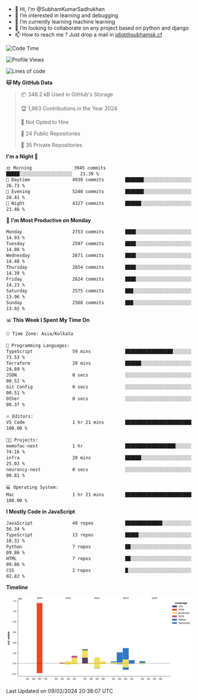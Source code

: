 - 👋 Hi, I’m @SubhamKumarSadhukhan
- 👀 I’m interested in learning and debugging
- 🌱 I’m currently learning machine learning
- 💞️ I’m looking to collaborate on any project based on python and django
- 📫 How to reach me ?
      Just drop a mail in idiot@subhamsk.cf

<!---
SubhamKumarSadhukhan/SubhamKumarSadhukhan is a ✨ special ✨ repository because its `README.md` (this file) appears on your GitHub profile.
You can click the Preview link to take a look at your changes.
--->


<!--START_SECTION:waka-->
![Code Time](http://img.shields.io/badge/Code%20Time-1%2C927%20hrs%209%20mins-blue)

![Profile Views](http://img.shields.io/badge/Profile%20Views-0-blue)

![Lines of code](https://img.shields.io/badge/From%20Hello%20World%20I%27ve%20Written-2.4%20million%20lines%20of%20code-blue)

**🐱 My GitHub Data** 

> 📦 348.2 kB Used in GitHub's Storage 
 > 
> 🏆 1,963 Contributions in the Year 2024
 > 
> 🚫 Not Opted to Hire
 > 
> 📜 24 Public Repositories 
 > 
> 🔑 35 Private Repositories 
 > 
**I'm a Night 🦉** 

```text
🌞 Morning                3945 commits        █████░░░░░░░░░░░░░░░░░░░░   21.39 % 
🌆 Daytime                4930 commits        ███████░░░░░░░░░░░░░░░░░░   26.73 % 
🌃 Evening                5240 commits        ███████░░░░░░░░░░░░░░░░░░   28.41 % 
🌙 Night                  4327 commits        ██████░░░░░░░░░░░░░░░░░░░   23.46 % 
```
📅 **I'm Most Productive on Monday** 

```text
Monday                   2753 commits        ████░░░░░░░░░░░░░░░░░░░░░   14.93 % 
Tuesday                  2597 commits        ████░░░░░░░░░░░░░░░░░░░░░   14.08 % 
Wednesday                2671 commits        ████░░░░░░░░░░░░░░░░░░░░░   14.48 % 
Thursday                 2654 commits        ████░░░░░░░░░░░░░░░░░░░░░   14.39 % 
Friday                   2624 commits        ████░░░░░░░░░░░░░░░░░░░░░   14.23 % 
Saturday                 2575 commits        ███░░░░░░░░░░░░░░░░░░░░░░   13.96 % 
Sunday                   2568 commits        ███░░░░░░░░░░░░░░░░░░░░░░   13.92 % 
```


📊 **This Week I Spent My Time On** 

```text
🕑︎ Time Zone: Asia/Kolkata

💬 Programming Languages: 
TypeScript               59 mins             ██████████████████░░░░░░░   73.53 % 
Terraform                20 mins             ██████░░░░░░░░░░░░░░░░░░░   24.89 % 
JSON                     0 secs              ░░░░░░░░░░░░░░░░░░░░░░░░░   00.52 % 
Git Config               0 secs              ░░░░░░░░░░░░░░░░░░░░░░░░░   00.51 % 
Other                    0 secs              ░░░░░░░░░░░░░░░░░░░░░░░░░   00.37 % 

🔥 Editors: 
VS Code                  1 hr 21 mins        █████████████████████████   100.00 % 

🐱‍💻 Projects: 
memofac-nest             1 hr                ███████████████████░░░░░░   74.16 % 
infra                    20 mins             ██████░░░░░░░░░░░░░░░░░░░   25.03 % 
neuroncy-nest            0 secs              ░░░░░░░░░░░░░░░░░░░░░░░░░   00.81 % 

💻 Operating System: 
Mac                      1 hr 21 mins        █████████████████████████   100.00 % 
```

**I Mostly Code in JavaScript** 

```text
JavaScript               40 repos            ██████████████░░░░░░░░░░░   56.34 % 
TypeScript               13 repos            █████░░░░░░░░░░░░░░░░░░░░   18.31 % 
Python                   7 repos             ██░░░░░░░░░░░░░░░░░░░░░░░   09.86 % 
HTML                     7 repos             ██░░░░░░░░░░░░░░░░░░░░░░░   09.86 % 
CSS                      2 repos             █░░░░░░░░░░░░░░░░░░░░░░░░   02.82 % 
```



**Timeline**

![Lines of Code chart](https://raw.githubusercontent.com/SubhamKumarSadhukhan/SubhamKumarSadhukhan/main/assets/bar_graph.png)


 Last Updated on 09/02/2024 20:38:07 UTC
<!--END_SECTION:waka-->
